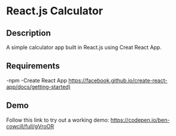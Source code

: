 
# React.js Calculator

## Description

A simple calculator app built in React.js using Creat React App. 

## Requirements

-npm
-Create React App <https://facebook.github.io/create-react-app/docs/getting-started)>

## Demo

Follow this link to try out a working demo: <https://codepen.io/ben-cowcill/full/gVroOR>
